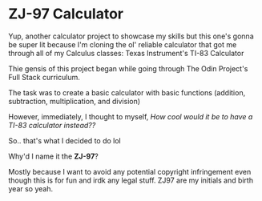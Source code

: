 # ZJ-97 Calculator

Yup, another calculator project to showcase my skills but this one's gonna be super lit because I'm cloning the ol' reliable calculator that got me through all of my Calculus classes: Texas Instrument's TI-83 Calculator

Thie gensis of this project began while going through The Odin Project's Full Stack curriculum.

The task was to create a basic calculator with basic functions (addition, subtraction, multiplication, and division)

However, immediately, I thought to myself, *How cool would it be to have a TI-83 calculator instead??*

So.. that's what I decided to do lol

Why'd I name it the **ZJ-97**?

Mostly because I want to avoid any potential copyright infringement even though this is for fun and irdk any legal stuff. ZJ97 are my initials and birth year so yeah.